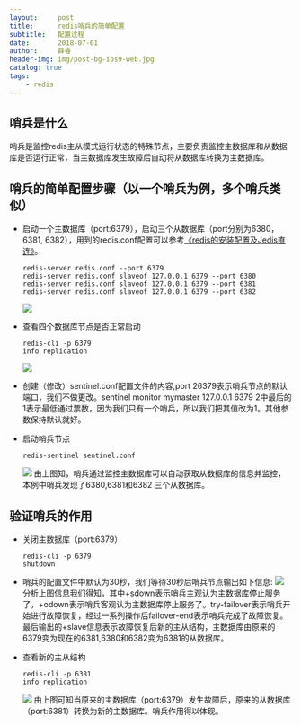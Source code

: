 ```yaml
---
layout:     post
title:      redis哨兵的简单配置
subtitle:   配置过程
date:       2018-07-01
author:     薛睿
header-img: img/post-bg-ios9-web.jpg
catalog: true
tags:
    - redis
---
```



## 哨兵是什么
哨兵是监控redis主从模式运行状态的特殊节点，主要负责监控主数据库和从数据库是否运行正常，当主数据库发生故障后自动将从数据库转换为主数据库。

## 哨兵的简单配置步骤（以一个哨兵为例，多个哨兵类似）
- 启动一个主数据库（port:6379），启动三个从数据库（port分别为6380，6381, 6382），用到的redis.conf配置可以参考[《redis的安装配置及Jedis直连》](https://blog.csdn.net/xuerui_1997/article/details/80866693)。
    ```
    redis-server redis.conf --port 6379
    redis-server redis.conf slaveof 127.0.0.1 6379 --port 6380
    redis-server redis.conf slaveof 127.0.0.1 6379 --port 6381
    redis-server redis.conf slaveof 127.0.0.1 6379 --port 6382
    ```
    ![](Referer:https://img-blog.csdn.net/20180701212036177)

- 查看四个数据库节点是否正常启动
    ```
    redis-cli -p 6379
    info replication
    ```
    ![](Referer:https://img-blog.csdn.net/20180701215246101)

- 创建（修改）sentinel.conf配置文件的内容,port 26379表示哨兵节点的默认端口，我们不做更改。sentinel monitor mymaster 127.0.0.1 6379 2中最后的1表示最低通过票数，因为我们只有一个哨兵，所以我们把其值改为1。其他参数保持默认就好。

- 启动哨兵节点
    ```
    redis-sentinel sentinel.conf
    ```
    ![](Referer:https://img-blog.csdn.net/20180701223405896)
    由上图知，哨兵通过监控主数据库可以自动获取从数据库的信息并监控，本例中哨兵发现了6380,6381和6382  三个从数据库。

## 验证哨兵的作用
- 关闭主数据库（port:6379）
    ```
    redis-cli -p 6379
    shutdown
    ```
    
- 哨兵的配置文件中默认为30秒，我们等待30秒后哨兵节点输出如下信息: 
    ![](Referer:https://img-blog.csdn.net/20180701230134355)
    分析上图信息我们得知，其中+sdown表示哨兵主观认为主数据库停止服务了，+odown表示哨兵客观认为主数据库停止服务了。try-failover表示哨兵开始进行故障恢复，经过一系列操作后failover-end表示哨兵完成了故障恢复。最后输出的+slave信息表示故障恢复后新的主从结构，主数据库由原来的6379变为现在的6381,6380和6382变为6381的从数据库。

- 查看新的主从结构
    ```
    redis-cli -p 6381
    info replication
    ```
    ![](Referer:https://img-blog.csdn.net/20180701230948316)
    由上图可知当原来的主数据库（port:6379）发生故障后，原来的从数据库（port:6381）转换为新的主数据库。哨兵作用得以体现。



